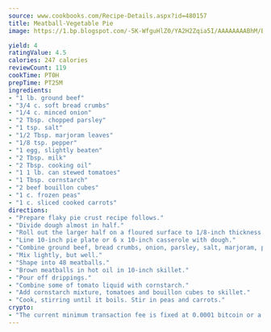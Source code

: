 ```yaml
---
source: www.cookbooks.com/Recipe-Details.aspx?id=480157
title: Meatball-Vegetable Pie
image: https://1.bp.blogspot.com/-5K-WfguHlZ0/YA2H2Zqia5I/AAAAAAAABhM/Bdgu68p4aG0Q6jWdy3eGaUXSKw5p3sdxwCLcBGAsYHQ/s324/7.png

yield: 4
ratingValue: 4.5
calories: 247 calories
reviewCount: 119
cookTime: PT0H
prepTime: PT25M
ingredients:
- "1 lb. ground beef"
- "3/4 c. soft bread crumbs"
- "1/4 c. minced onion"
- "2 Tbsp. chopped parsley"
- "1 tsp. salt"
- "1/2 Tbsp. marjoram leaves"
- "1/8 tsp. pepper"
- "1 egg, slightly beaten"
- "2 Tbsp. milk"
- "2 Tbsp. cooking oil"
- "1 1 lb. can stewed tomatoes"
- "1 Tbsp. cornstarch"
- "2 beef bouillon cubes"
- "1 c. frozen peas"
- "1 c. sliced cooked carrots"
directions:
- "Prepare flaky pie crust recipe follows."
- "Divide dough almost in half."
- "Roll out the larger half on a floured surface to 1/8-inch thickness."
- "Line 10-inch pie plate or 6 x 10-inch casserole with dough."
- "Combine ground beef, bread crumbs, onion, parsley, salt, marjoram, pepper, egg and milk in bowl."
- "Mix lightly, but well."
- "Shape into 48 meatballs."
- "Brown meatballs in hot oil in 10-inch skillet."
- "Pour off drippings."
- "Combine some of tomato liquid with cornstarch."
- "Add cornstarch mixture, tomatoes and bouillon cubes to skillet."
- "Cook, stirring until it boils. Stir in peas and carrots."
crypto:
- "The current minimum transaction fee is fixed at 0.0001 bitcoin or a tenth of a millibitcoin per kilobyte, recently decreased from one millibitcoin."
---
```

